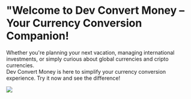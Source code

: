 <h1>"Welcome to Dev Convert Money – Your Currency Conversion Companion!</h1>

<p>Whether you're planning your next vacation, managing international investments, or simply curious about global currencies and cripto currencies.
<br>
Dev Convert Money is here to simplify your currency conversion experience. Try it now and see the difference!</p>

<image src="https://github.com/julianang/2.0-Convert-Money/blob/master/0715CC70-2B8F-4ABB-9D9E-CA2FF72928AA.png?raw=true"/> 
